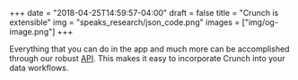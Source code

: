 +++
date = "2018-04-25T14:59:57-04:00"
draft = false
title = "Crunch is extensible"
img = "speaks_research/json_code.png"
images = ["img/og-image.png"]
+++

Everything that you can do in the app and much more can be accomplished through our robust [API](http://docs.crunch.io/). This makes it easy to incorporate Crunch into your data workflows.
